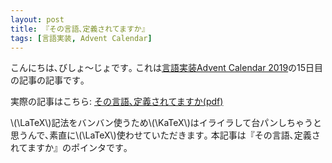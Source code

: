 ```yaml
---
layout: post
title: 『その言語､定義されてますか』
tags: [言語実装, Advent Calendar]
---
```


こんにちは､びしょ〜じょです｡
これは[言語実装Advent Calendar 2019](https://qiita.com/advent-calendar/2019/lang_dev)の15日目の記事の記事です｡

実際の記事はこちら: [その言語､定義されてますか(pdf)]({{BASE_PATH}}/src/2019/12/15/『その言語､定義されてますか』/main.pdf)

\\(\LaTeX\\)記法をバンバン使うため\\(\KaTeX\\)はイライラして台パンしちゃうと思うんで､素直に\\(\LaTeX\\)使わせていただきます｡
本記事は『その言語､定義されてますか』のポインタです｡

